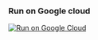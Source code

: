 ### Run on Google cloud 

[![Run on Google Cloud](https://storage.googleapis.com/cloudrun/button.svg)](https://console.cloud.google.com/cloudshell/editor?shellonly=true&cloudshell;_image=gcr.io/cloudrun/button&cloudshell;_git_repo=https://https://github.com/svz55/laravel-google-cloud.git)
